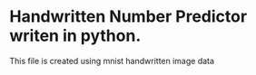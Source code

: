 # Handwritten Number Predictor writen in python.
This file is created using mnist handwritten image data
